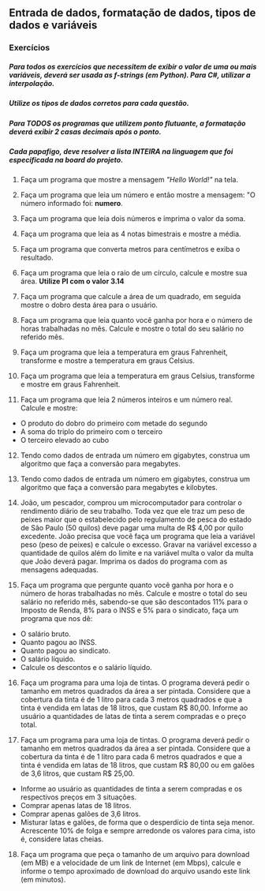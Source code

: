 ## Entrada de dados, formatação de dados, tipos de dados e variáveis

### Exercícios

##### Para todos os exercícios que necessitem de exibir o valor de uma ou mais variáveis, deverá ser usada as f-strings (em Python). Para C#, utilizar a interpolação.

##### Utilize os tipos de dados corretos para cada questão.

##### Para TODOS os programas que utilizem ponto flutuante, a formatação deverá exibir 2 casas decimais após o ponto.

##### Cada papafigo, deve resolver a lista INTEIRA na linguagem que foi especificada na board do projeto.

1. Faça um programa que mostre a mensagem _"Hello World!"_ na tela.

2. Faça um programa que leia um número e então mostre a mensagem: "O número informado foi: **numero**.

3. Faça um programa que leia dois números e imprima o valor da soma.

4. Faça um programa que leia as 4 notas bimestrais e mostre a média.

5. Faça um programa que converta metros para centímetros e exiba o resultado.

6. Faça um programa que leia o raio de um círculo, calcule e mostre sua área.
   **Utilize PI com o valor 3.14**

7. Faça um programa que calcule a área de um quadrado, em seguida mostre o dobro desta área para o usuário.

8. Faça um programa que leia quanto você ganha por hora e o número de horas trabalhadas no mês. Calcule e mostre o total do seu salário no referido mês.

9. Faça um programa que leia a temperatura em graus Fahrenheit, transforme e mostre a temperatura em graus Celsius.

10. Faça um programa que leia a temperatura em graus Celsius, transforme e mostre em graus Fahrenheit.

11. Faça um programa que leia 2 números inteiros e um número real. Calcule e mostre:
- O produto do dobro do primeiro com metade do segundo
- A soma do triplo do primeiro com o terceiro
- O terceiro elevado ao cubo

12. Tendo como dados de entrada um número em gigabytes, construa um algoritmo que faça a conversão para megabytes.

13. Tendo como dados de entrada um número em gigabytes, construa um algoritmo que faça a conversão para megabytes e kilobytes.

14. João, um pescador, comprou um microcomputador para controlar o rendimento diário de seu trabalho. Toda vez que ele traz um peso de peixes maior que o estabelecido pelo regulamento de pesca do estado de São Paulo (50 quilos) deve pagar uma multa de R$ 4,00 por quilo excedente. João precisa que você faça um programa que leia a variável peso (peso de peixes) e calcule o excesso. Gravar na variável excesso a quantidade de quilos além do limite e na variável multa o valor da multa que João deverá pagar. Imprima os dados do programa com as mensagens adequadas.

15. Faça um programa que pergunte quanto você ganha por hora e o número de horas trabalhadas no mês. Calcule e mostre o total do seu salário no referido mês, sabendo-se que são descontados 11% para o Imposto de Renda, 8% para o INSS e 5% para o sindicato, faça um programa que nos dê:
- O salário bruto.
- Quanto pagou ao INSS.
- Quanto pagou ao sindicato.
- O salário líquido.
- Calcule os descontos e o salário líquido.

16. Faça um programa para uma loja de tintas. O programa deverá pedir o tamanho em metros quadrados da área a ser pintada. Considere que a cobertura da tinta é de 1 litro para cada 3 metros quadrados e que a tinta é vendida em latas de 18 litros, que custam R$ 80,00. Informe ao usuário a quantidades de latas de tinta a serem compradas e o preço total.

17. Faça um programa para uma loja de tintas. O programa deverá pedir o tamanho em metros quadrados da área a ser pintada. Considere que a cobertura da tinta é de 1 litro para cada 6 metros quadrados e que a tinta é vendida em latas de 18 litros, que custam R$ 80,00 ou em galões de 3,6 litros, que custam R$ 25,00.
- Informe ao usuário as quantidades de tinta a serem compradas e os respectivos preços em 3 situações.
- Comprar apenas latas de 18 litros.
- Comprar apenas galões de 3,6 litros.
- Misturar latas e galões, de forma que o desperdício de tinta seja menor. Acrescente 10% de folga e sempre arredonde os valores para cima, isto é, considere latas cheias.

18. Faça um programa que peça o tamanho de um arquivo para download (em MB) e a velocidade de um link de Internet (em Mbps), calcule e informe o tempo aproximado de download do arquivo usando este link (em minutos).
